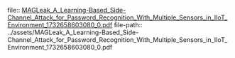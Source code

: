 file:: [MAGLeak_A_Learning-Based_Side-Channel_Attack_for_Password_Recognition_With_Multiple_Sensors_in_IIoT_Environment_1732658603080_0.pdf](../assets/MAGLeak_A_Learning-Based_Side-Channel_Attack_for_Password_Recognition_With_Multiple_Sensors_in_IIoT_Environment_1732658603080_0.pdf)
file-path:: ../assets/MAGLeak_A_Learning-Based_Side-Channel_Attack_for_Password_Recognition_With_Multiple_Sensors_in_IIoT_Environment_1732658603080_0.pdf
